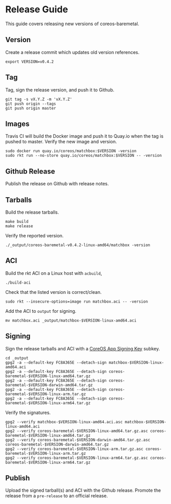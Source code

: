 
# Release Guide

This guide covers releasing new versions of coreos-baremetal.

## Version

Create a release commit which updates old version references.

    export VERSION=v0.4.2

## Tag

Tag, sign the release version, and push it to Github.

    git tag -s vX.Y.Z -m 'vX.Y.Z'
    git push origin --tags
    git push origin master

## Images

Travis CI will build the Docker image and push it to Quay.io when the tag is pushed to master. Verify the new image and version.

    sudo docker run quay.io/coreos/matchbox:$VERSION -version
    sudo rkt run --no-store quay.io/coreos/matchbox:$VERSION -- -version

## Github Release

Publish the release on Github with release notes.

## Tarballs

Build the release tarballs.

    make build
    make release

Verify the reported version.

    ./_output/coreos-baremetal-v0.4.2-linux-amd64/matchbox -version

## ACI

Build the rkt ACI on a Linux host with `acbuild`,

    ./build-aci

Check that the listed version is correct/clean.

    sudo rkt --insecure-options=image run matchbox.aci -- -version

Add the ACI to `output` for signing.

    mv matchbox.aci _output/matchbox-$VERSION-linux-amd64.aci

## Signing

Sign the release tarballs and ACI with a [CoreOS App Signing Key](https://coreos.com/security/app-signing-key/) subkey.

    cd _output
    gpg2 -a --default-key FC8A365E --detach-sign matchbox-$VERSION-linux-amd64.aci
    gpg2 -a --default-key FC8A365E --detach-sign coreos-baremetal-$VERSION-linux-amd64.tar.gz
    gpg2 -a --default-key FC8A365E --detach-sign coreos-baremetal-$VERSION-darwin-amd64.tar.gz
    gpg2 -a --default-key FC8A365E --detach-sign coreos-baremetal-$VERSION-linux-arm.tar.gz
    gpg2 -a --default-key FC8A365E --detach-sign coreos-baremetal-$VERSION-linux-arm64.tar.gz

Verify the signatures.

    gpg2 --verify matchbox-$VERSION-linux-amd64.aci.asc matchbox-$VERSION-linux-amd64.aci
    gpg2 --verify coreos-baremetal-$VERSION-linux-amd64.tar.gz.asc coreos-baremetal-$VERSION-linux-amd64.tar.gz
    gpg2 --verify coreos-baremetal-$VERSION-darwin-amd64.tar.gz.asc coreos-baremetal-$VERSION-darwin-amd64.tar.gz
    gpg2 --verify coreos-baremetal-$VERSION-linux-arm.tar.gz.asc coreos-baremetal-$VERSION-linux-arm.tar.gz
    gpg2 --verify coreos-baremetal-$VERSION-linux-arm64.tar.gz.asc coreos-baremetal-$VERSION-linux-arm64.tar.gz

## Publish

Upload the signed tarball(s) and ACI with the Github release. Promote the release from a `pre-release` to an official release.
